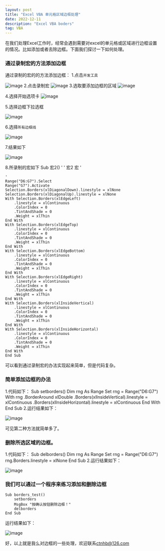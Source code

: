 ```yaml
---
layout: post
title: "Excel VBA 单元格区域边框处理"
date: 2022-12-11
description: "Excel VBA boders"
tag: VBA
---
```


在我们处理Excel工作时，经常会遇到需要对excel的单元格或区域进行边框设置的情况。比如添加或者去除边框。下面我们探讨一下如何处理。

### 通过录制宏的方法添加边框
通过录制的宏的的方法添加边框：
1.点击`开发工具`

![image](https://user-images.githubusercontent.com/70909689/206888348-4bdf76d1-d420-4d61-9c64-4f370857a8ee.png)
2.点击录制宏
![image](https://user-images.githubusercontent.com/70909689/206888377-c05d2dc1-85fb-4e96-ab26-9e2fc36d6560.png)
3.选取要添加边框的区域
![image](https://user-images.githubusercontent.com/70909689/206888434-e93ebade-038e-4bba-8efc-f501fac3d6c2.png)

4.选择开始选项卡
![image](https://user-images.githubusercontent.com/70909689/206888477-97eae834-11fe-4d01-9b76-e6a97d9409fa.png)

5.选择边框下拉选框

![image](https://user-images.githubusercontent.com/70909689/206888500-6ddb3146-4f31-4076-8a88-0227725ebee9.png)

6.选择`所有边框线`

![image](https://user-images.githubusercontent.com/70909689/206888615-1ff96356-d5dc-4711-a644-6a250aec5161.png)

7.结果如下

![image](https://user-images.githubusercontent.com/70909689/206888641-0fceedd0-93fb-4161-9b08-d22ee1c64b9f.png)

8.所录制的宏如下
    Sub 宏2()
    '
    ' 宏2 宏
    '

    '
    Range("D6:G7").Select
    Range("G7").Activate
    Selection.Borders(xlDiagonalDown).linestyle = xlNone
    Selection.Borders(xlDiagonalUp).linestyle = xlNone
    With Selection.Borders(xlEdgeLeft)
        .linestyle = xlContinuous
        .ColorIndex = 0
        .TintAndShade = 0
        .Weight = xlThin
    End With
    With Selection.Borders(xlEdgeTop)
        .linestyle = xlContinuous
        .ColorIndex = 0
        .TintAndShade = 0
        .Weight = xlThin
    End With
    With Selection.Borders(xlEdgeBottom)
        .linestyle = xlContinuous
        .ColorIndex = 0
        .TintAndShade = 0
        .Weight = xlThin
    End With
    With Selection.Borders(xlEdgeRight)
        .linestyle = xlContinuous
        .ColorIndex = 0
        .TintAndShade = 0
        .Weight = xlThin
    End With
    With Selection.Borders(xlInsideVertical)
        .linestyle = xlContinuous
        .ColorIndex = 0
        .TintAndShade = 0
        .Weight = xlThin
    End With
    With Selection.Borders(xlInsideHorizontal)
        .linestyle = xlContinuous
        .ColorIndex = 0
        .TintAndShade = 0
        .Weight = xlThin
    End With
    End Sub

可以看到通过录制宏的办法实现起来简单，但是代码复杂。
### 简单添加边框的办法
1.代码如下：
        Sub setborders()
            Dim rng As Range
            Set rng = Range("D6:G7")
            With rng
                .BorderAround xlDouble
                .Borders(xlInsideVertical).linestyle = xlContinuous
                .Borders(xlInsideHorizontal).linestyle = xlContinuous
            End With
        End Sub
2.运行结果如下：

![image](https://user-images.githubusercontent.com/70909689/206889233-5948be46-d395-45a0-9c14-69761a7d39d5.png)

可见第二种方法就简单多了。

### 删除所选区域的边框。
1.代码如下：
    Sub delborders()
      Dim rng As Range
      Set rng = Range("D6:G7")
      rng.Borders.linestyle = xlNone
    End Sub
2.运行结果如下：

![image](https://user-images.githubusercontent.com/70909689/206889450-d4c3bc18-ebfc-49d1-a502-8864e919394a.png)

### 我们可以通过一个程序来练习添加和删除边框
    Sub borders_test()
        setborders
        MsgBox "按确认按钮删除边框！"
        delborders
    End Sub
运行结果如下：

![image](https://user-images.githubusercontent.com/70909689/206889689-54e5f733-7e64-44e0-a159-f91b4f9b9621.png)

    
好，以上就是我么对边框的一些处理，欢迎联系[ctnhb@126.com](mailto:ctnhb@126.com)

